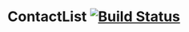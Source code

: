 # ContactList  [![Build Status](https://travis-ci.org/andreykaone/ContactList.svg?branch=master)](https://travis-ci.org/andreykaone/ContactList)
